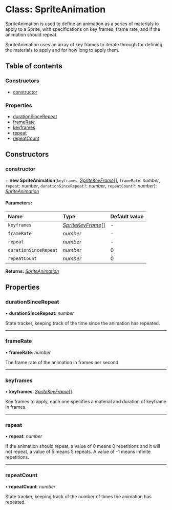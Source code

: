 # Class: SpriteAnimation

SpriteAnimation is used to define an animation as a series of materials to
apply to a Sprite, with specifications on key frames, frame rate, and if the
animation should repeat.

SpriteAnimation uses an array of key frames to iterate through for
defining the materials to apply and for how long to apply them.

## Table of contents

### Constructors

- [constructor](spriteanimation.md#constructor)

### Properties

- [durationSinceRepeat](spriteanimation.md#durationsincerepeat)
- [frameRate](spriteanimation.md#framerate)
- [keyframes](spriteanimation.md#keyframes)
- [repeat](spriteanimation.md#repeat)
- [repeatCount](spriteanimation.md#repeatcount)

## Constructors

### constructor

\+ **new SpriteAnimation**(`keyframes`: [*SpriteKeyFrame*](spritekeyframe.md)[], `frameRate`: *number*, `repeat`: *number*, `durationSinceRepeat?`: *number*, `repeatCount?`: *number*): [*SpriteAnimation*](spriteanimation.md)

#### Parameters:

Name | Type | Default value |
:------ | :------ | :------ |
`keyframes` | [*SpriteKeyFrame*](spritekeyframe.md)[] | - |
`frameRate` | *number* | - |
`repeat` | *number* | - |
`durationSinceRepeat` | *number* | 0 |
`repeatCount` | *number* | 0 |

**Returns:** [*SpriteAnimation*](spriteanimation.md)

## Properties

### durationSinceRepeat

• **durationSinceRepeat**: *number*

State tracker, keeping track of the time since the animation has repeated.

___

### frameRate

• **frameRate**: *number*

The frame rate of the animation in frames per second

___

### keyframes

• **keyframes**: [*SpriteKeyFrame*](spritekeyframe.md)[]

Key frames to apply, each one specifies a material and duration of
keyframe in frames.

___

### repeat

• **repeat**: *number*

If the animation should repeat, a value of 0 means 0 repetitions and it
will not repeat, a value of 5 means 5 repeats. A value of -1 means
infinite repetitions.

___

### repeatCount

• **repeatCount**: *number*

State tracker, keeping track of the number of times the animation has repeated.
